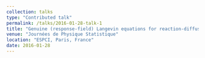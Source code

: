 ```yaml
---
collection: talks
type: "Contributed talk"
permalink: /talks/2016-01-28-talk-1
title: "Genuine (response-field) Langevin equations for reaction-diffusion processes "
venue: "Journées de Physique Statistique"
location: "ESPCI, Paris, France"
date: 2016-01-28
---
```

